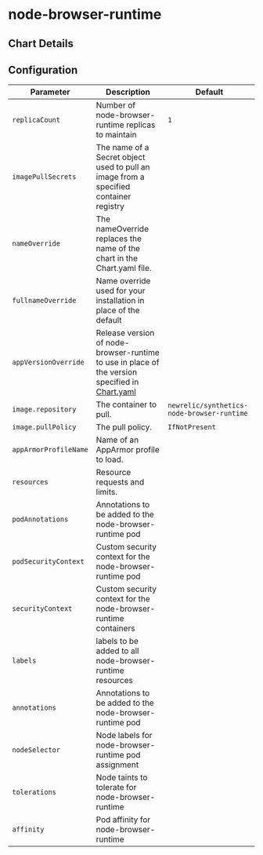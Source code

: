 # node-browser-runtime

## Chart Details

## Configuration

| Parameter              | Description                                                                                                   | Default                                    |
|------------------------|---------------------------------------------------------------------------------------------------------------|--------------------------------------------|
| `replicaCount`         | Number of node-browser-runtime replicas to maintain                                                           | `1`                                        |
| `imagePullSecrets`     | The name of a Secret object used to pull an image from a specified container registry                         |                                            |
| `nameOverride`         | The nameOverride replaces the name of the chart in the Chart.yaml file.                                       |                                            |
| `fullnameOverride`     | Name override used for your installation in place of the default                                              |                                            |
| `appVersionOverride`   | Release version of node-browser-runtime to use in place of the version specified in [Chart.yaml](Chart.yaml)  |                                            |
| `image.repository`     | The container to pull.                                                                                        | `newrelic/synthetics-node-browser-runtime` |
| `image.pullPolicy`     | The pull policy.                                                                                              | `IfNotPresent`                             |
| `appArmorProfileName`  | Name of an AppArmor profile to load.                                                                          |                                            |
| `resources`            | Resource requests and limits.                                                                                 |                                            |
| `podAnnotations`       | Annotations to be added to the node-browser-runtime pod                                                       |                                            |
| `podSecurityContext`   | Custom security context for the node-browser-runtime pod                                                      |                                            |
| `securityContext`      | Custom security context for the node-browser-runtime containers                                               |                                            |
| `labels`               | labels to be added to all node-browser-runtime resources                                                      |                                            |
| `annotations`          | Annotations to be added to the node-browser-runtime pod                                                       |                                            |
| `nodeSelector`         | Node labels for node-browser-runtime pod assignment                                                           |                                            |
| `tolerations`          | Node taints to tolerate for node-browser-runtime                                                              |                                            |
| `affinity`             | Pod affinity for node-browser-runtime                                                                         |                                            |

